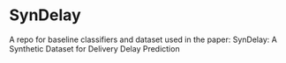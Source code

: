 # SynDelay 
A repo for baseline classifiers and dataset used in the paper: SynDelay: A Synthetic Dataset for Delivery Delay Prediction
